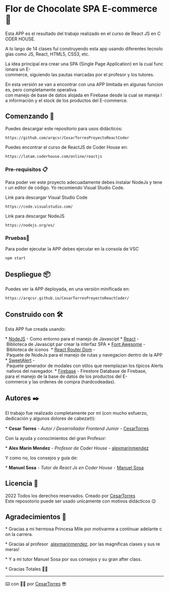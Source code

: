 # Flor de Chocolate SPA E-commerce 🏬

Esta APP es el resultado del trabajo realizado en el curso de React JS en CODER HOUSE. 

A lo largo de 14 clases fuí construyendo esta app usando diferentes tecnologías como JS, React, HTML5, CSS3, etc.

La idea principal era crear una SPA (Single Page Application) en la cual funcionara un E-commerce, siguiendo las pautas marcadas por el profesor y los tutores.

En esta versión se van a encontrar con una APP limitada en algunas funciones, pero completamente operativa con manejo de base de datos alojada en Firebase desde la cual se maneja la información y el stock de los productos del E-commerce.


## Comenzando 🚀

Puedes descargar este repositorio para usos didácticos:

```
https://github.com/arqcsr/CesarTorresProyectoReactCoder
```

Puedes encontrar el curso de ReactJS de Coder House en:

```
https://latam.coderhouse.com/online/reactjs
```


### Pre-requisitos 📋

Para poder ver este proyecto adecuadamente debes instalar NodeJs y tener un editor de código.
Yo recomiendo Visual Studio Code.

Link para descargar Visual Studio Code
```
https://code.visualstudio.com/
```
Link para descargar NodeJS
```
https://nodejs.org/es/
```


### Pruebas🔧

Para poder ejecutar la APP debes ejecutar en la consola de VSC

```
npm start
```


## Despliegue 📦

Puedes ver la APP deployada, en una versión minificada en:

```
https://arqcsr.github.io/CesarTorresProyectoReactCoder/
```


## Construido con 🛠️

Esta APP fue creada usando:

* [NodeJS](https://nodejs.org/es/) - Como entorno para el manejo de Javascipt
* [React](https://es.reactjs.org/) - Biblioteca de Javascipt par crear la interfaz SPA
* [Font Awesome](https://fontawesome.com/) - Biblioteca de iconos 
* [React Router Dom](https://www.npmjs.com/package/react-router-dom) - Paquete de NodeJs para el manejo de rutas y navegacion dentro de la APP 
* [SweetAlert](https://sweetalert.js.org/) - Paquete generador de modales con stilos que reemplazan los típicos Alerts nativos del navegador.
* [Firebase](https://firebase.google.com/?hl=es) - Firestore Database de Firebase, para el manejo de la base de datos de los productos del E-commerce y las ordenes de compra (hardcodeadas).


## Autores ✒️

El trabajo fue realizado completamente por mí (con mucho esfuerzo, dedicación y algunos dolores de cabeza🤓): 

* **Cesar Torres** - *Autor / Desarrollador Frontend Junior* - [CesarTorres](https://github.com/arqcsr)

Con la ayuda y conocimientos del gran Profesor: 

* **Alex Marin Mendez** - *Profesor de Coder House* - [alexmarinmendez](https://github.com/alexmarinmendez)

Y como no, los consejos y guía de:

* **Manuel Sosa** - *Tutor de React Js en Coder House* - [Manuel Sosa](Lo siento Manuel en este momento no encuentro tu perfil en Github 🙃)


## Licencia 📄

2022 Todos los derechos reservados. Creado por [CesarTorres](https://github.com/arqcsr)
Este reposotorio puede ser usado unicamente con motivos didácticos 😉


## Agradecimientos 🎁

* Gracias a mi hermosa Princesa Mile por motivarme a continuar adelante con la carrera.

* Gracias al profesor  [alexmarinmendez](https://github.com/alexmarinmendez), por las magníficas clases y sus remeras!

* Y a mi tutor Manuel Sosa por sus consejos y su gran after class.

* Gracias Totales 🙌🏼

---
⌨️ con 💪🏼 por [CesarTorres](https://github.com/arqcsr) 😎

